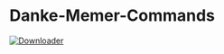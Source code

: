 # Danke-Memer-Commands

[![Downloader][Download-badge]][Download-link]<br/>

[Download-link]: https://github.com/MaxiAmZocken/Dank-Memer-Commands/releases/tag/1.0
[Download-badge]: https://img.shields.io/badge/Download-↓-brightgreen